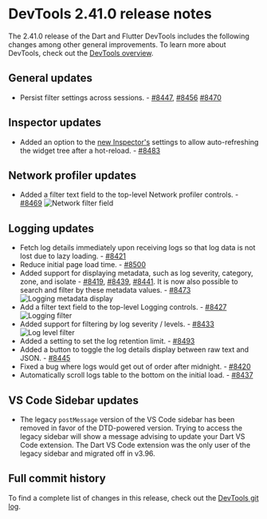 # DevTools 2.41.0 release notes

The 2.41.0 release of the Dart and Flutter DevTools
includes the following changes among other general improvements.
To learn more about DevTools, check out the
[DevTools overview](/tools/devtools/overview).

## General updates

* Persist filter settings across sessions. - [#8447](https://github.com/flutter/devtools/pull/8447),
[#8456](https://github.com/flutter/devtools/pull/8456)
[#8470](https://github.com/flutter/devtools/pull/8470)

## Inspector updates

* Added an option to the [new Inspector's](https://docs.flutter.dev/tools/devtools/release-notes/release-notes-2.40.2#inspector-updates)
  settings to allow auto-refreshing the widget tree after a hot-reload. - [#8483](https://github.com/flutter/devtools/pull/8483)

## Network profiler updates

* Added a filter text field to the top-level Network profiler controls. -
[#8469](https://github.com/flutter/devtools/pull/8469)
    ![Network filter field](/tools/devtools/release-notes/images-2.41.0/network_filter.png "Network filter field")

## Logging updates

* Fetch log details immediately upon receiving logs so that log data is not lost
due to lazy loading. - [#8421](https://github.com/flutter/devtools/pull/8421)
* Reduce initial page load time. - [#8500](https://github.com/flutter/devtools/pull/8500)
* Added support for displaying metadata, such as log
severity, category, zone, and isolate -
[#8419](https://github.com/flutter/devtools/pull/8419),
[#8439](https://github.com/flutter/devtools/pull/8439),
[#8441](https://github.com/flutter/devtools/pull/8441). It is now also possible to
search and filter by these metadata values. - [#8473](https://github.com/flutter/devtools/pull/8473)
    ![Logging metadata display](/tools/devtools/release-notes/images-2.41.0/log_metadata.png "Logging metadata display")
* Add a filter text field to the top-level Logging controls. -
[#8427](https://github.com/flutter/devtools/pull/8427)
    ![Logging filter](/tools/devtools/release-notes/images-2.41.0/log_filter.png "Logging filter")
* Added support for filtering by log severity / levels. -
[#8433](https://github.com/flutter/devtools/pull/8433)
    ![Log level filter](/tools/devtools/release-notes/images-2.41.0/log_level_filter.png "Log level filter")
* Added a setting to set the log retention limit. - [#8493](https://github.com/flutter/devtools/pull/8493)
* Added a button to toggle the log details display between raw text and JSON. -
[#8445](https://github.com/flutter/devtools/pull/8445)
* Fixed a bug where logs would get out of order after midnight. -
[#8420](https://github.com/flutter/devtools/pull/8420)
* Automatically scroll logs table to the bottom on the initial load. -
[#8437](https://github.com/flutter/devtools/pull/8437)

## VS Code Sidebar updates

* The legacy `postMessage` version of the VS Code sidebar has been removed in
favor of the DTD-powered version. Trying to access the legacy sidebar will
show a message advising to update your Dart VS Code extension. The Dart VS
Code extension was the only user of the legacy sidebar and migrated off in
v3.96.

## Full commit history

To find a complete list of changes in this release, check out the
[DevTools git log](https://github.com/flutter/devtools/tree/v2.41.0).

